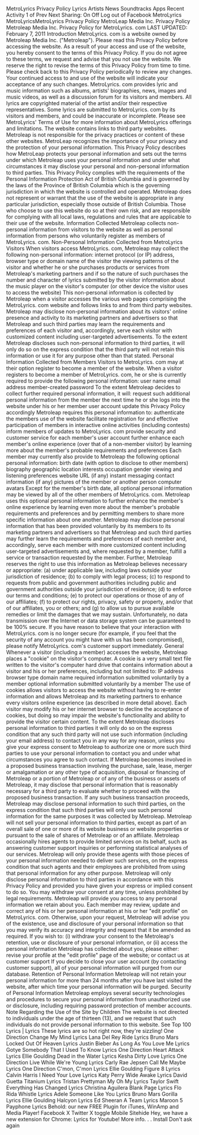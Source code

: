 MetroLyrics Privacy Policy Lyrics Artists News Soundtracks Apps Recent Activity 1 of Prev Next Sharing: On Off Log out of Facebook MetroLyrics MetroLyricsMetroLyrics Privacy Policy MetroLeap Media Inc. Privacy Policy Metroleap Media Inc. Privacy Policy for MetroLyrics. com LAST UPDATED: February 7, 2011 Introduction MetroLyrics. com is a website owned by Metroleap Media Inc. ("Metroleap"). Please read this Privacy Policy before accessing the website. As a result of your access and use of the website, you hereby consent to the terms of this Privacy Policy. If you do not agree to these terms, we request and advise that you not use the website. We reserve the right to revise the terms of this Privacy Policy from time to time. Please check back to this Privacy Policy periodically to review any changes. Your continued access to and use of the website will indicate your acceptance of any such changes. MetroLyrics. com provides lyric and music information such as albums, artists' biographies, news, images and music videos, as well as a discussion forum for its visitors and members. All lyrics are copyrighted material of the artist and/or their respective representatives. Some lyrics are submitted to MetroLyrics. com by its visitors and members, and could be inaccurate or incomplete. Please see MetroLyrics' Terms of Use for more information about MetroLyrics offerings and limitations. The website contains links to third party websites. Metroleap is not responsible for the privacy practices or content of these other websites. MetroLeap recognizes the importance of your privacy and the protection of your personal information. This Privacy Policy describes how MetroLeap protects your personal information and sets out the terms under which Metroleap uses your personal information and under what circumstances it may disclose your personal and non-personal information to third parties. This Privacy Policy complies with the requirements of the Personal Information Protection Act of British Columbia and is governed by the laws of the Province of British Columbia which is the governing jurisdiction in which the website is controlled and operated. Metroleap does not represent or warrant that the use of the website is appropriate in any particular jurisdiction, especially those outside of British Columbia. Those who choose to use this website do so at their own risk, and are responsible for complying with all local laws, regulations and rules that are applicable to their use of the website. Information Collected Metroleap collects non-personal information from visitors to the website as well as personal information from persons who voluntarily register as members of MetroLyrics. com. Non-Personal Information Collected from MetroLyrics Visitors When visitors access MetroLyrics. com, Metroleap may collect the following non-personal information: internet protocol (or IP) address, browser type or domain name of the visitor the viewing patterns of the visitor and whether he or she purchases products or services from Metroleap's marketing partners and if so the nature of such purchases the number and character of lyrics submitted by the visitor information about the music player on the visitor's computer (or other device the visitor uses to access the website) This non-personal information is collected by Metroleap when a visitor accesses the various web pages comprising the MetroLyrics. com website and follows links to and from third party websites. Metroleap may disclose non-personal information about its visitors' online presence and activity to its marketing partners and advertisers so that Metroleap and such third parties may learn the requirements and preferences of each visitor and, accordingly, serve each visitor with customized content including user-targeted advertisements. To the extent Metroleap discloses such non-personal information to third parties, it will only do so on the express condition that the third party will not retain this information or use it for any purpose other than that stated. Personal Information Collected from Members Visitors to MetroLyrics. com may at their option register to become a member of the website. When a visitor registers to become a member of MetroLyrics. com, he or she is currently required to provide the following personal information: user name email address member-created password To the extent Metroleap decides to collect further required personal information, it will: request such additional personal information from the member the next time he or she logs into the website under his or her member user account update this Privacy Policy accordingly Metroleap requires this personal information to: authenticate the members use of the website facilitate registration for and effective participation of members in interactive online activities (including contests) inform members of updates to MetroLyrics. com provide security and customer service for each member's user account further enhance each member's online experience (over that of a non-member visitor) by learning more about the member's probable requirements and preferences Each member may currently also provide to Metroleap the following optional personal information: birth date (with option to disclose to other members) biography geographic location interests occupation gender viewing and listening preferences website URL (if any) instant messaging contact information (if any) pictures of the member or another person computer avatars Except for the member's birth date, all optional personal information may be viewed by all of the other members of MetroLyrics. com. Metroleap uses this optional personal information to further enhance the member's online experience by learning even more about the member's probable requirements and preferences and by permitting members to share more specific information about one another. Metroleap may disclose personal information that has been provided voluntarily by its members to its marketing partners and advertisers so that Metroleap and such third parties may further learn the requirements and preferences of each member and, accordingly, serve each member with more customized content including user-targeted advertisements and, where requested by a member, fulfill a service or transaction requested by the member. Further, Metroleap reserves the right to use this information as Metroleap believes necessary or appropriate: (a) under applicable law, including laws outside your jurisdiction of residence; (b) to comply with legal process; (c) to respond to requests from public and government authorities including public and government authorities outside your jurisdiction of residence; (d) to enforce our terms and conditions; (e) to protect our operations or those of any of our affiliates; (f) to protect our rights, privacy, safety or property, and/or that of our affiliates, you or others; and (g) to allow us to pursue available remedies or limit the damages that we may sustain. Unfortunately, no data transmission over the Internet or data storage system can be guaranteed to be 100% secure. If you have reason to believe that your interaction with MetroLyrics. com is no longer secure (for example, if you feel that the security of any account you might have with us has been compromised), please notify MetroLyrics. com's customer support immediately. General Whenever a visitor (including a member) accesses the website, Metroleap places a "cookie" on the visitor's computer. A cookie is a very small text file written to the visitor's computer hard drive that contains information about a visitor and his or her preferences, including but not limited to: IP address browser type domain name required information submitted voluntarily by a member optional information submitted voluntarily by a member The use of cookies allows visitors to access the website without having to re-enter information and allows Metroleap and its marketing partners to enhance every visitors online experience (as described in more detail above). Each visitor may modify his or her internet browser to decline the acceptance of cookies, but doing so may impair the website's functionality and ability to provide the visitor certain content. To the extent Metroleap discloses personal information to third parties it will only do so on the express condition that any such third party will not use such information (including your email address) to contact you in any way for any reason, unless you give your express consent to Metroleap to authorize one or more such third parties to use your personal information to contact you and under what circumstances you agree to such contact. If Metroleap becomes involved in a proposed business transaction involving the purchase, sale, lease, merger or amalgamation or any other type of acquisition, disposal or financing of Metroleap or a portion of Metroleap or of any of the business or assets of Metroleap, it may disclose that personal information that is reasonably necessary for a third party to evaluate whether to proceed with the proposed business transaction. If any such business transaction proceeds, Metroleap may disclose personal information to such third parties, on the express condition that such third parties will only use such personal information for the same purposes it was collected by Metroleap. Metroleap will not sell your personal information to third parties, except as part of an overall sale of one or more of its website business or website properties or pursuant to the sale of shares of Metroleap or of an affiliate. Metroleap occasionally hires agents to provide limited services on its behalf, such as answering customer support inquiries or performing statistical analyses of our services. Metroleap will only provide these agents with those pieces of your personal information needed to deliver such services, on the express condition that such agents and their employees are prohibited from using that personal information for any other purpose. Metroleap will only disclose personal information to third parties in accordance with this Privacy Policy and provided you have given your express or implied consent to do so. You may withdraw your consent at any time, unless prohibited by legal requirements. Metroleap will provide you access to any personal information we retain about you. Each member may review, update and correct any of his or her personal information at his or her "edit profile" on MetroLyrics. com. Otherwise, upon your request, Metroleap will advise you of the existence, use and disclosure of your personal information so that you may verify its accuracy and integrity and request that it be amended as required. If you wish to: (i) withdraw your consent to the Metroleap's retention, use or disclosure of your personal information, or (ii) access the personal information Metroleap has collected about you, please either: revise your profile at the "edit profile" page of the website; or contact us at customer support If you decide to close your user account (by contacting customer support), all of your personal information will purged from our database. Retention of Personal Information Metroleap will not retain your personal information for more than 24 months after you have last visited the website, after which time your personal information will be purged. Security of Personal Information Metroleap employs several security technologies and procedures to secure your personal information from unauthorized use or disclosure, including requiring password protection of member accounts. Note Regarding the Use of the Site by Children The website is not directed to individuals under the age of thirteen (13), and we request that such individuals do not provide personal information to this website. See Top 100 Lyrics | Lyrics These lyrics are so hot right now, they're sizzling! One Direction Change My Mind Lyrics Lana Del Rey Ride Lyrics Bruno Mars Locked Out Of Heaven Lyrics Justin Bieber As Long As You Love Me Lyrics Gotye Somebody That I Used To Know Lyrics One Direction Heart Attack Lyrics Ellie Goulding Dead in the Water Lyrics Kesha Dirty Love Lyrics One Direction Live While We're Young Lyrics Carly Rae Jepsen Call Me Maybe Lyrics One Direction C'mon, C'mon Lyrics Ellie Goulding Figure 8 Lyrics Calvin Harris I Need Your Love Lyrics Katy Perry Wide Awake Lyrics David Guetta Titanium Lyrics Tristan Prettyman My Oh My Lyrics Taylor Swift Everything Has Changed Lyrics Christina Aguilera Blank Page Lyrics Flo Rida Whistle Lyrics Adele Someone Like You Lyrics Bruno Mars Gorilla Lyrics Ellie Goulding Halcyon Lyrics Ed Sheeran A Team Lyrics Maroon 5 Payphone Lyrics Behold: our new FREE Plugin for iTunes, WinAmp and Media Player! Facebook X Twitter X toggle Mobile Sitehide Hey, we have a new extension for Chrome: Lyrics for Youtube! More info. . . Install Don't ask again